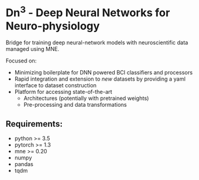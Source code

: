 # Dn<sup>3</sup> - Deep Neural Networks for Neuro-physiology
Bridge for training deep neural-network models with neuroscientific data managed using MNE.

Focused on:
 * Minimizing boilerplate for DNN powered BCI classifiers and processors 
 * Rapid integration and extension to _new_ datasets by providing a yaml interface to dataset construction
 * Platform for accessing state-of-the-art
   * Architectures (potentially with pretrained weights) 
   * Pre-processing and data transformations
   

## Requirements:
 * python >= 3.5
 * pytorch >= 1.3
 * mne >= 0.20
 * numpy
 * pandas
 * tqdm
 